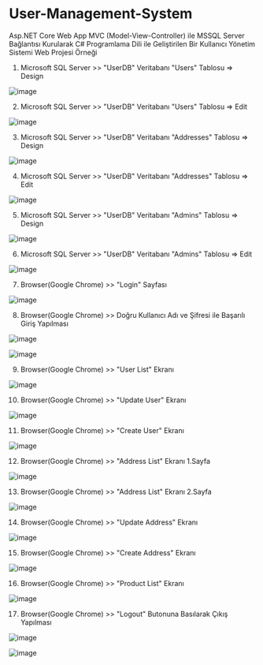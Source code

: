 # User-Management-System
Asp.NET Core Web App MVC (Model-View-Controller) ile MSSQL Server Bağlantısı Kurularak C# Programlama Dili ile Geliştirilen Bir Kullanıcı Yönetim Sistemi Web Projesi Örneği

1. Microsoft SQL Server >> "UserDB" Veritabanı "Users" Tablosu => Design

![image](https://github.com/aliylmztr/User-Management-System/assets/123991935/a0f24315-47a8-464d-ae39-f1fe2ff03427)

2. Microsoft SQL Server >> "UserDB" Veritabanı "Users" Tablosu => Edit

![image](https://github.com/aliylmztr/User-Management-System/assets/123991935/176635ad-3dcf-4dc0-83c0-dd32d2f33e6c)

3. Microsoft SQL Server >> "UserDB" Veritabanı "Addresses" Tablosu => Design

![image](https://github.com/aliylmztr/User-Management-System/assets/123991935/cd8248da-7f7e-4ed6-a7f2-a6c13a45bd57)

4. Microsoft SQL Server >> "UserDB" Veritabanı "Addresses" Tablosu => Edit

![image](https://github.com/aliylmztr/User-Management-System/assets/123991935/01129795-9738-4afb-8553-44d62c3c1870)

5. Microsoft SQL Server >> "UserDB" Veritabanı "Admins" Tablosu => Design

![image](https://github.com/aliylmztr/User-Management-System/assets/123991935/53eab1b4-bd93-4b09-b4b9-85fb695344ff)

6. Microsoft SQL Server >> "UserDB" Veritabanı "Admins" Tablosu => Edit

![image](https://github.com/aliylmztr/User-Management-System/assets/123991935/c7958f22-1492-4b18-a80b-2ab2a8b90d09)

7. Browser(Google Chrome) >> "Login" Sayfası

![image](https://github.com/aliylmztr/User-Management-System/assets/123991935/f2099c41-53c4-47c5-973f-96b9fe83fb3d)

8. Browser(Google Chrome) >> Doğru Kullanıcı Adı ve Şifresi ile Başarılı Giriş Yapılması

![image](https://github.com/aliylmztr/User-Management-System/assets/123991935/0c599143-449c-4d79-aa1a-7f22f895cda3)

![image](https://github.com/aliylmztr/User-Management-System/assets/123991935/58ea55c1-2ad3-4fd7-bd24-52fed5e4b2b2)

9. Browser(Google Chrome) >> "User List" Ekranı

![image](https://github.com/aliylmztr/User-Management-System/assets/123991935/23013400-c4d3-45bd-8670-f34794b829a6)

10. Browser(Google Chrome) >> "Update User" Ekranı

![image](https://github.com/aliylmztr/User-Management-System/assets/123991935/b24e2bf3-26fc-4ee8-8cdc-c06aab507493)

11. Browser(Google Chrome) >> "Create User" Ekranı

![image](https://github.com/aliylmztr/User-Management-System/assets/123991935/16262694-a1b3-46cd-b76a-63a694deecf9)

12. Browser(Google Chrome) >> "Address List" Ekranı 1.Sayfa

![image](https://github.com/aliylmztr/User-Management-System/assets/123991935/b7069591-b639-4604-938e-14e2897d80fa)

13. Browser(Google Chrome) >> "Address List" Ekranı 2.Sayfa

![image](https://github.com/aliylmztr/User-Management-System/assets/123991935/03da1a28-3ab0-46b9-a47d-ae973fdb5433)

14. Browser(Google Chrome) >> "Update Address" Ekranı

![image](https://github.com/aliylmztr/User-Management-System/assets/123991935/bb8ff882-ab16-4e05-a5c8-dda29b4a17dc)

15. Browser(Google Chrome) >> "Create Address" Ekranı

![image](https://github.com/aliylmztr/User-Management-System/assets/123991935/1b036fca-6f3e-49b7-8ed3-220362f024de)

16. Browser(Google Chrome) >> "Product List" Ekranı

![image](https://github.com/aliylmztr/User-Management-System/assets/123991935/bfd84a30-146d-47be-87a5-7cd829ded9b3)

17. Browser(Google Chrome) >> "Logout" Butonuna Basılarak Çıkış Yapılması

![image](https://github.com/aliylmztr/User-Management-System/assets/123991935/3fba974a-2e40-4f0e-8089-8ae05fde56dd)

![image](https://github.com/aliylmztr/User-Management-System/assets/123991935/6d64debf-2362-435f-9bd5-3cebd9a981bf)

